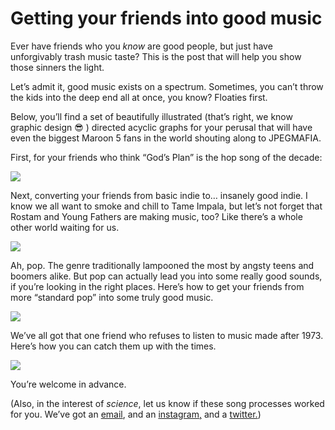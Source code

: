 # Getting your friends into good music
Ever have friends who you *know* are good people, but just have unforgivably trash music taste? This is the post that will help you show those sinners the light. 

Let’s admit it, good music exists on a spectrum. Sometimes, you can’t throw the kids into the deep end all at once, you know? Floaties first. 

Below, you’ll find a set of beautifully illustrated (that’s right, we know graphic design 😎 ) directed acyclic graphs for your perusal that will have even the biggest Maroon 5 fans in the world shouting along to JPEGMAFIA. 

First, for your friends who think “God’s Plan” is the hop song of the decade:

![](https://paper-attachments.dropbox.com/s_542E134660E32A6501F6CB6B49C016EA2A414412431C68B3BBFB638248532036_1590880983853_basic+hip+hop.png)


Next, converting your friends from basic indie to… insanely good indie. I know we all want to smoke and chill to Tame Impala, but let’s not forget that Rostam and Young Fathers are making music, too? Like there’s a whole other world waiting for us. 

![](https://paper-attachments.dropbox.com/s_542E134660E32A6501F6CB6B49C016EA2A414412431C68B3BBFB638248532036_1590880984053_basic+indie.png)


Ah, pop. The genre traditionally lampooned the most by angsty teens and boomers alike. But pop can actually lead you into some really good sounds, if you’re looking in the right places. Here’s how to get your friends from more “standard pop” into some truly good music. 

![](https://paper-attachments.dropbox.com/s_542E134660E32A6501F6CB6B49C016EA2A414412431C68B3BBFB638248532036_1590880984482_basic+pop.png)


We’ve all got that one friend who refuses to listen to music made after 1973. Here’s how you can catch them up with the times. 

![](https://paper-attachments.dropbox.com/s_542E134660E32A6501F6CB6B49C016EA2A414412431C68B3BBFB638248532036_1590881137969_basic+old+music.png)


You’re welcome in advance. 

(Also, in the interest of *science*, let us know if these song processes worked for you. We’ve got an [email](mailto:musicalculinarists@gmail.com), and an [instagram,](https://www.instagram.com/musicalculinarists/) and a [twitter.](https://twitter.com/theculinarity))

